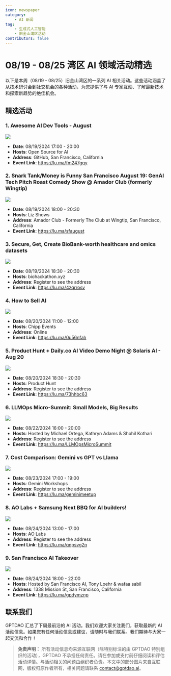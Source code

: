 ```yaml
---
icon: newspaper
category:
    - AI 新闻
tag:
    - 生成式人工智能
    - 旧金山湾区活动
contributors: false
---
```


# 08/19 - 08/25 湾区 AI 领域活动精选

以下是本周（08/19 - 08/25）旧金山湾区的一系列 AI 相关活动。这些活动涵盖了从技术研讨会到社交机会的各种活动，为您提供了与 AI 专家互动、了解最新技术和探索新趋势的绝佳机会。

## 精选活动

### 1. Awesome AI Dev Tools - August


![](https://cdn.lu.ma/cdn-cgi/image/format=auto/event-defaults/1-1/retro3.png)

- **Date**: 08/19/2024 17:00 - 20:00
- **Hosts**: Open Source for AI
- **Address**: GitHub, San Francisco, California
- **Event Link**: https://lu.ma/fm247gqy

### 2. Snark Tank/Money is Funny San Francisco August 19: GenAI Tech Pitch Roast Comedy Show @ Amador Club (formerly Wingtip)


![](https://images.lumacdn.com/cdn-cgi/image/format=auto/event-covers/gb/94ce7766-0d9e-4c27-8b05-915c9652b1a2)

- **Date**: 08/19/2024 18:00 - 20:30
- **Hosts**: Liz Shows 
- **Address**: Amador Club - Formerly The Club at Wingtip, San Francisco, California
- **Event Link**: https://lu.ma/sfaugust

### 3. Secure, Get, Create BioBank-worth healthcare and omics datasets


![](https://images.lumacdn.com/cdn-cgi/image/format=auto/event-covers/vr/f21fca4e-5b66-4173-b4bc-11bacdd9786d)

- **Date**: 08/19/2024 18:30 - 20:30
- **Hosts**: biohackathon.xyz
- **Address**: Register to see the address
- **Event Link**: https://lu.ma/4zqrrosv

### 4. How to Sell AI


![](https://images.lumacdn.com/cdn-cgi/image/format=auto/event-covers/ji/7e7065d7-e69c-4c0f-ad41-821cff790348)

- **Date**: 08/20/2024 11:00 - 12:00
- **Hosts**: Chipp Events
- **Address**: Online
- **Event Link**: https://lu.ma/0u56nfah

### 5. Product Hunt + Daily.co AI Video Demo Night @ Solaris AI - Aug 20


![](https://images.lumacdn.com/cdn-cgi/image/format=auto/event-covers/h1/404f7dc9-5467-4ddf-adfd-0dd906dafc50)

- **Date**: 08/20/2024 18:30 - 20:30
- **Hosts**: Product Hunt 
- **Address**: Register to see the address
- **Event Link**: https://lu.ma/73hhbc63

### 6. LLMOps Micro-Summit: Small Models, Big Results


![](https://images.lumacdn.com/cdn-cgi/image/format=auto/event-covers/tz/e3d24b44-3dc6-4ac0-81e5-d1fff882704b)

- **Date**: 08/22/2024 16:00 - 20:00
- **Hosts**: Hosted by Michael Ortega, Kathryn Adams & Shohil Kothari
- **Address**: Register to see the address
- **Event Link**: https://lu.ma/LLMOpsMicroSummit

### 7. Cost Comparison: Gemini vs GPT vs Llama


![](https://images.lumacdn.com/cdn-cgi/image/format=auto/event-covers/1x/314423ad-e6eb-4784-9ae7-e494f1f7d907)

- **Date**: 08/23/2024 17:00 - 19:00
- **Hosts**: Gemini Workshops
- **Address**: Register to see the address
- **Event Link**: https://lu.ma/geminimeetup

### 8. AO Labs + Samsung Next BBQ for AI builders!


![](https://images.lumacdn.com/cdn-cgi/image/format=auto/event-covers/di/0dcc9034-7dad-4461-b104-13270adc25bc)

- **Date**: 08/24/2024 13:00 - 17:00
- **Hosts**: AO Labs
- **Address**: Register to see the address
- **Event Link**: https://lu.ma/qnpsvg2n

### 9. San Francisco AI Takeover


![](https://images.lumacdn.com/cdn-cgi/image/format=auto/event-covers/8q/b3b65585-a40c-4369-9ae9-6656503c7b5f)

- **Date**: 08/24/2024 18:00 - 22:00
- **Hosts**: Hosted by San Francisco AI, Tony Loehr & wafaa sabil
- **Address**: 1338 Mission St, San Francisco, California
- **Event Link**: https://lu.ma/gpdymznp


## 联系我们

GPTDAO 汇总了下周最前沿的 AI 活动。我们欢迎大家关注我们，获取最新的 AI 活动信息。如果您有任何活动信息或建议，请随时与我们联系。我们期待与大家一起交流和合作！

>**免责声明：** 所有活动信息均来源互联网（除特别标注的由 GPTDAO 特别组织的活动），GPTDAO 不承担任何责任。请在参加或支付前仔细阅读和评估活动详情。与活动相关的问题由组织者负责。本文中的部分图片来自互联网，版权归原作者所有，相关问题请联系 contact@gptdao.ai。

<Share colorful />
